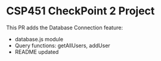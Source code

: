 # CSP451 CheckPoint 2 Project
This PR adds the Database Connection feature:
- database.js module
- Query functions: getAllUsers, addUser
- README updated